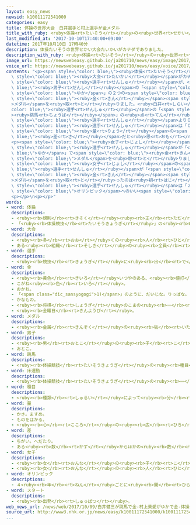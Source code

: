 ```yaml
---
layout: easy_news
newsid: k10011172541000
categories: easy
title: 体操の世界大会　白井選手と村上選手が金メダル
title_with_ruby: <ruby>体操<rt>たいそう</rt></ruby>の<ruby>世界<rt>せかい</rt></ruby><ruby>大会<rt>たいかい</rt></ruby>　<ruby>白井<rt>しらい</rt></ruby><ruby>選手<rt>せんしゅ</rt></ruby>と<ruby>村上<rt>むらかみ</rt></ruby><ruby>選手<rt>せんしゅ</rt></ruby>が<ruby>金<rt>きん</rt></ruby>メダル
last_modified_at: '2017-10-10T17:40:00+09:00'
datetime: 2017年10月10日 17時40分
description: 体操たいそうの世界せかい大会たいかいがカナダでありました。
description_with_ruby: <ruby>体操<rt>たいそう</rt></ruby>の<ruby>世界<rt>せかい</rt></ruby><ruby>大会<rt>たいかい</rt></ruby>がカナダでありました。
image_url: https://newswebeasy.github.io/ja201710/news/easy/image/2017/10/10/k10011172541000.jpg
voice_url: https://newswebeasy.github.io/ja201710/news/easy/voice/2017/10/10/k10011172541000.mp3
contents: "<p><span style=\"color: blue;\"><ruby>体操<rt>たいそう</rt></ruby></span>の<ruby>世界<rt>せかい</rt></ruby><span\
  \ style=\"color: blue;\"><ruby>大会<rt>たいかい</rt></ruby></span>がカナダでありました。<ruby>日本<rt>にっぽん</rt></ruby>の<ruby>白井<rt>しらい</rt></ruby><ruby>健三<rt>けんぞう</rt></ruby><span\
  \ style=\"color: blue;\"><ruby>選手<rt>せんしゅ</rt></ruby></span>が、<span style=\"color:\
  \ blue;\"><ruby>男子<rt>だんし</rt></ruby></span>の「<span style=\"color: blue;\"><ruby>跳馬<rt>ちょうば</rt></ruby></span>」と「<span\
  \ style=\"color: blue;\">ゆか</span>」の２つの<span style=\"color: blue;\"><ruby>種目<rt>しゅもく</rt></ruby></span>で<span\
  \ style=\"color: blue;\"><ruby>金<rt>きん</rt></ruby></span><span style=\"color: blue;\"\
  >メダル</span>を<ruby>取<rt>と</rt></ruby>りました。<ruby>白井<rt>しらい</rt></ruby><span style=\"\
  color: blue;\"><ruby>選手<rt>せんしゅ</rt></ruby></span>の「<span style=\"color: blue;\"\
  ><ruby>跳馬<rt>ちょうば</rt></ruby></span>」の<ruby>点<rt>てん</rt></ruby>は１４．９００で、２<ruby>番<rt>ばん</rt></ruby>になった<span\
  \ style=\"color: blue;\"><ruby>選手<rt>せんしゅ</rt></ruby></span>より０．００１<ruby>高<rt>たか</rt></ruby>くなりました。<ruby>白井<rt>しらい</rt></ruby><span\
  \ style=\"color: blue;\"><ruby>選手<rt>せんしゅ</rt></ruby></span>は「０．００１は、<ruby>気持<rt>きも</rt></ruby>ちと<ruby>練習<rt>れんしゅう</rt></ruby>した<span\
  \ style=\"color: blue;\"><ruby>量<rt>りょう</rt></ruby></span>の<span style=\"color:\
  \ blue;\"><ruby>差<rt>さ</rt></ruby></span>だと<ruby>思<rt>おも</rt></ruby>います」と<ruby>話<rt>はな</rt></ruby>していました。</p>\n\
  <p><span style=\"color: blue;\"><ruby>女子<rt>じょし</rt></ruby></span>では、<ruby>村上<rt>むらかみ</rt></ruby><ruby>茉愛<rt>まい</rt></ruby><span\
  \ style=\"color: blue;\"><ruby>選手<rt>せんしゅ</rt></ruby></span>が「<span style=\"color:\
  \ blue;\">ゆか</span>」で<span style=\"color: blue;\"><ruby>金<rt>きん</rt></ruby></span><span\
  \ style=\"color: blue;\">メダル</span>を<ruby>取<rt>と</rt></ruby>りました。<ruby>日本<rt>にっぽん</rt></ruby>の<span\
  \ style=\"color: blue;\"><ruby>女子<rt>じょし</rt></ruby></span>の<span style=\"color:\
  \ blue;\"><ruby>選手<rt>せんしゅ</rt></ruby></span>が「<span style=\"color: blue;\">ゆか</span>」で<span\
  \ style=\"color: blue;\"><ruby>金<rt>きん</rt></ruby></span><span style=\"color: blue;\"\
  >メダル</span>を<ruby>取<rt>と</rt></ruby>ったのは<ruby>初<rt>はじ</rt></ruby>めてです。<ruby>村上<rt>むらかみ</rt></ruby><span\
  \ style=\"color: blue;\"><ruby>選手<rt>せんしゅ</rt></ruby></span>は「２０２０<ruby>年<rt>ねん</rt></ruby>の<ruby>東京<rt>とうきょう</rt></ruby><span\
  \ style=\"color: blue;\">オリンピック</span>へのいい<span style=\"color: blue;\">スタート</span>になりました」と<ruby>話<rt>はな</rt></ruby>していました。</p>\n\
  <p></p>\n<p></p>"
words:
- word: 体操
  descriptions:
  - <ruby><rb>規則</rb><rt>きそく</rt></ruby><ruby><rb>正</rb><rt>ただ</rt></ruby>しく<ruby><rb>手足</rb><rt>てあし</rt></ruby>を<ruby><rb>動</rb><rt>うご</rt></ruby>かす<ruby><rb>運動</rb><rt>うんどう</rt></ruby>。
  - 「<ruby><rb>体操競技</rb><rt>たいそうきょうぎ</rt></ruby>」の<ruby><rb>略</rb><rt>りゃく</rt></ruby>。
- word: 大会
  descriptions:
  - <ruby><rb>多</rb><rt>おお</rt></ruby>くの<ruby><rb>人</rb><rt>ひと</rt></ruby>が<ruby><rb>集</rb><rt>あつ</rt></ruby>まる<ruby><rb>会</rb><rt>かい</rt></ruby>。
  - ある<ruby><rb>組織</rb><rt>そしき</rt></ruby>の<ruby><rb>全員</rb><rt>ぜんいん</rt></ruby>が<ruby><rb>集</rb><rt>あつ</rt></ruby>まる<ruby><rb>会</rb><rt>かい</rt></ruby>。
- word: 選手
  descriptions:
  - <ruby><rb>競技</rb><rt>きょうぎ</rt></ruby>に<ruby><rb>出</rb><rt>で</rt></ruby>るために<ruby><rb>選</rb><rt>えら</rt></ruby>ばれた<ruby><rb>人</rb><rt>ひと</rt></ruby>。
- word: 金
  descriptions:
  - <ruby><rb>黄色</rb><rt>きいろ</rt></ruby>いつやのある、<ruby><rb>値打</rb><rt>ねう</rt></ruby>ちの<ruby><rb>高</rb><rt>たか</rt></ruby>い<ruby><rb>金属</rb><rt>きんぞく</rt></ruby>。こがね。
  - こがね<ruby><rb>色</rb><rt>いろ</rt></ruby>。
  - おかね。
  - 「<span class="dic_sansyogogi">1)</span>」のように、だいじな。りっぱな。
  - かなもの。
  - <ruby><rb>将棋</rb><rt>しょうぎ</rt></ruby>のこまの<ruby><rb>一</rb><rt>ひと</rt></ruby>つ。
  - <ruby><rb>金曜日</rb><rt>きんようび</rt></ruby>。
- word: メダル
  descriptions:
  - <ruby><rb>金属</rb><rt>きんぞく</rt></ruby>の<ruby><rb>板</rb><rt>いた</rt></ruby>に、<ruby><rb>絵</rb><rt>え</rt></ruby>や<ruby><rb>文字</rb><rt>もじ</rt></ruby>などをうきぼりにしたもの。<ruby><rb>記念品</rb><rt>きねんひん</rt></ruby>や<ruby><rb>賞品</rb><rt>しょうひん</rt></ruby>などにする。
- word: 男子
  descriptions:
  - <ruby><rb>男</rb><rt>おとこ</rt></ruby>の<ruby><rb>子</rb><rt>こ</rt></ruby>。
  - おとこ。
- word: 跳馬
  descriptions:
  - <ruby><rb>体操競技</rb><rt>たいそうきょうぎ</rt></ruby>の<ruby><rb>種目</rb><rt>しゅもく</rt></ruby>の<ruby><rb>一</rb><rt>ひと</rt></ruby>つ。<ruby><rb>馬</rb><rt>うま</rt></ruby>の<ruby><rb>背</rb><rt>せ</rt></ruby>の<ruby><rb>形</rb><rt>かたち</rt></ruby>をした<ruby><rb>台</rb><rt>だい</rt></ruby>をとびこすもの。
- word: 床運動
  descriptions:
  - <ruby><rb>体操競技</rb><rt>たいそうきょうぎ</rt></ruby>の<ruby><rb>一</rb><rt>ひと</rt></ruby>つ。マットをしいた<ruby><rb>床</rb><rt>ゆか</rt></ruby>の<ruby><rb>上</rb><rt>うえ</rt></ruby>で、とんだり<ruby><rb>逆立</rb><rt>さかだ</rt></ruby>ちしたり、<ruby><rb>回転</rb><rt>かいてん</rt></ruby>したりする<ruby><rb>運動</rb><rt>うんどう</rt></ruby>。
- word: 種目
  descriptions:
  - <ruby><rb>種類</rb><rt>しゅるい</rt></ruby>によって<ruby><rb>分</rb><rt>わ</rt></ruby>けた<ruby><rb>名前</rb><rt>なまえ</rt></ruby>。
- word: 量
  descriptions:
  - かさ。ますめ。
  - ものをはかる。
  - <ruby><rb>心</rb><rt>こころ</rt></ruby>の<ruby><rb>広</rb><rt>ひろ</rt></ruby>さ。<ruby><rb>能力</rb><rt>のうりょく</rt></ruby>の<ruby><rb>大</rb><rt>おお</rt></ruby>きさ。
- word: 差
  descriptions:
  - ちがい。へだたり。
  - ある<ruby><rb>数</rb><rt>かず</rt></ruby>からほかの<ruby><rb>数</rb><rt>かず</rt></ruby>を<ruby><rb>引</rb><rt>ひ</rt></ruby>いた<ruby><rb>残</rb><rt>のこ</rt></ruby>りの<ruby><rb>数</rb><rt>かず</rt></ruby>。
- word: 女子
  descriptions:
  - <ruby><rb>女</rb><rt>おんな</rt></ruby>の<ruby><rb>子</rb><rt>こ</rt></ruby>。
  - <ruby><rb>女</rb><rt>おんな</rt></ruby>の<ruby><rb>人</rb><rt>ひと</rt></ruby>。<ruby><rb>女性</rb><rt>じょせい</rt></ruby>。
- word: オリンピック
  descriptions:
  - ４<ruby><rb>年</rb><rt>ねん</rt></ruby>ごとに<ruby><rb>開</rb><rt>ひら</rt></ruby>かれ、<ruby><rb>世界</rb><rt>せかい</rt></ruby>じゅうの<ruby><rb>国々</rb><rt>くにぐに</rt></ruby>から<ruby><rb>選手</rb><rt>せんしゅ</rt></ruby>が<ruby><rb>参加</rb><rt>さんか</rt></ruby>する<ruby><rb>競技大会</rb><rt>きょうぎたいかい</rt></ruby>。<ruby><rb>古代</rb><rt>こだい</rt></ruby>ギリシャのオリンピアで<ruby><rb>開</rb><rt>ひら</rt></ruby>かれた<ruby><rb>古代</rb><rt>こだい</rt></ruby>オリンピックにならって、フランスのクーベルタンの<ruby><rb>力</rb><rt>ちから</rt></ruby>で、１８９６<ruby><rb>年</rb><rt>ねん</rt></ruby>にギリシャのアテネで<ruby><rb>開</rb><rt>ひら</rt></ruby>かれたのが、<ruby><rb>近代</rb><rt>きんだい</rt></ruby>オリンピックの<ruby><rb>始</rb><rt>はじ</rt></ruby>まり。<ruby><rb>五輪</rb><rt>ごりん</rt></ruby>。
- word: スタート
  descriptions:
  - <ruby><rb>出発</rb><rt>しゅっぱつ</rt></ruby>。
web_news_url: /news/web/2017/10/09/白井健三が跳馬で金-村上茉愛がゆかで金-体操世界選手権/
source_url: http://www3.nhk.or.jp/news/easy/k10011172541000/k10011172541000.html
...
```

